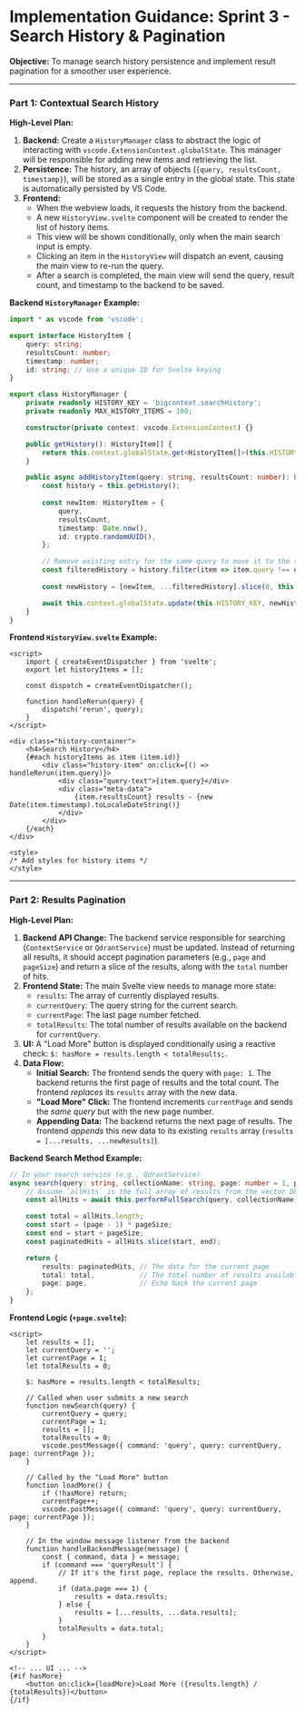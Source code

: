 # Implementation Guidance: Sprint 3 - Search History & Pagination

**Objective:** To manage search history persistence and implement result pagination for a smoother user experience.

---

### **Part 1: Contextual Search History**

**High-Level Plan:**
1.  **Backend:** Create a `HistoryManager` class to abstract the logic of interacting with `vscode.ExtensionContext.globalState`. This manager will be responsible for adding new items and retrieving the list.
2.  **Persistence:** The history, an array of objects (`{query, resultsCount, timestamp}`), will be stored as a single entry in the global state. This state is automatically persisted by VS Code.
3.  **Frontend:**
    -   When the webview loads, it requests the history from the backend.
    -   A new `HistoryView.svelte` component will be created to render the list of history items.
    -   This view will be shown conditionally, only when the main search input is empty.
    -   Clicking an item in the `HistoryView` will dispatch an event, causing the main view to re-run the query.
    -   After a search is completed, the main view will send the query, result count, and timestamp to the backend to be saved.

**Backend `HistoryManager` Example:**
```typescript
import * as vscode from 'vscode';

export interface HistoryItem {
    query: string;
    resultsCount: number;
    timestamp: number;
    id: string; // Use a unique ID for Svelte keying
}

export class HistoryManager {
    private readonly HISTORY_KEY = 'bigcontext.searchHistory';
    private readonly MAX_HISTORY_ITEMS = 100;

    constructor(private context: vscode.ExtensionContext) {}

    public getHistory(): HistoryItem[] {
        return this.context.globalState.get<HistoryItem[]>(this.HISTORY_KEY, []);
    }

    public async addHistoryItem(query: string, resultsCount: number): Promise<void> {
        const history = this.getHistory();
        
        const newItem: HistoryItem = {
            query,
            resultsCount,
            timestamp: Date.now(),
            id: crypto.randomUUID(),
        };

        // Remove existing entry for the same query to move it to the top
        const filteredHistory = history.filter(item => item.query !== query);
        
        const newHistory = [newItem, ...filteredHistory].slice(0, this.MAX_HISTORY_ITEMS);

        await this.context.globalState.update(this.HISTORY_KEY, newHistory);
    }
}
```

**Frontend `HistoryView.svelte` Example:**
```svelte
<script>
    import { createEventDispatcher } from 'svelte';
    export let historyItems = [];

    const dispatch = createEventDispatcher();

    function handleRerun(query) {
        dispatch('rerun', query);
    }
</script>

<div class="history-container">
    <h4>Search History</h4>
    {#each historyItems as item (item.id)}
        <div class="history-item" on:click={() => handleRerun(item.query)}>
            <div class="query-text">{item.query}</div>
            <div class="meta-data">
                {item.resultsCount} results - {new Date(item.timestamp).toLocaleDateString()}
            </div>
        </div>
    {/each}
</div>

<style>
/* Add styles for history items */
</style>
```

---

### **Part 2: Results Pagination**

**High-Level Plan:**
1.  **Backend API Change:** The backend service responsible for searching (`ContextService` or `QdrantService`) must be updated. Instead of returning all results, it should accept pagination parameters (e.g., `page` and `pageSize`) and return a slice of the results, along with the `total` number of hits.
2.  **Frontend State:** The main Svelte view needs to manage more state:
    -   `results`: The array of currently displayed results.
    -   `currentQuery`: The query string for the current search.
    -   `currentPage`: The last page number fetched.
    -   `totalResults`: The total number of results available on the backend for `currentQuery`.
3.  **UI:** A "Load More" button is displayed conditionally using a reactive check: `$: hasMore = results.length < totalResults;`.
4.  **Data Flow:**
    -   **Initial Search:** The frontend sends the query with `page: 1`. The backend returns the first page of results and the total count. The frontend *replaces* its `results` array with the new data.
    -   **"Load More" Click:** The frontend increments `currentPage` and sends the *same query* but with the new page number.
    -   **Appending Data:** The backend returns the next page of results. The frontend *appends* this new data to its existing `results` array (`results = [...results, ...newResults]`).

**Backend Search Method Example:**
```typescript
// In your search service (e.g., QdrantService)
async search(query: string, collectionName: string, page: number = 1, pageSize: number = 20) {
    // Assume `allHits` is the full array of results from the vector DB
    const allHits = await this.performFullSearch(query, collectionName);

    const total = allHits.length;
    const start = (page - 1) * pageSize;
    const end = start + pageSize;
    const paginatedHits = allHits.slice(start, end);

    return {
        results: paginatedHits, // The data for the current page
        total: total,           // The total number of results available
        page: page,             // Echo back the current page
    };
}
```

**Frontend Logic (`+page.svelte`):**
```svelte
<script>
    let results = [];
    let currentQuery = '';
    let currentPage = 1;
    let totalResults = 0;

    $: hasMore = results.length < totalResults;

    // Called when user submits a new search
    function newSearch(query) {
        currentQuery = query;
        currentPage = 1;
        results = [];
        totalResults = 0;
        vscode.postMessage({ command: 'query', query: currentQuery, page: currentPage });
    }

    // Called by the "Load More" button
    function loadMore() {
        if (!hasMore) return;
        currentPage++;
        vscode.postMessage({ command: 'query', query: currentQuery, page: currentPage });
    }

    // In the window message listener from the backend
    function handleBackendMessage(message) {
        const { command, data } = message;
        if (command === 'queryResult') {
            // If it's the first page, replace the results. Otherwise, append.
            if (data.page === 1) {
                results = data.results;
            } else {
                results = [...results, ...data.results];
            }
            totalResults = data.total;
        }
    }
</script>

<!-- ... UI ... -->
{#if hasMore}
    <button on:click={loadMore}>Load More ({results.length} / {totalResults})</button>
{/if}
```
